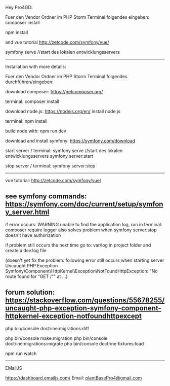 
Hey Pro4GD:

Fuer den Vendor Ordner im PHP Storm Terminal folgendes eingeben:
composer install

npm install 


and vue tutorial
http://zetcode.com/symfony/vue/



symfony serve //start des lokalen entwicklungsservers



---

Installation with more details:

Fuer den Vendor Ordner im PHP Storm Terminal folgendes durchführen/eingeben:

download composer: 
https://getcomposer.org/

terminal:
composer install

download node.js: 
https://nodejs.org/en/
install node.js

terminal: 
npm install 

build node with:
npm run dev

download and install symfony: 
https://symfony.com/download

start server / terminal: 
symfony serve //start des lokalen entwicklungsservers
symfony server:start

stop server / terminal:
symfony server:stop

---
vue tutorial: 
http://zetcode.com/symfony/vue/

see symfony commands: 
https://symfony.com/doc/current/setup/symfony_server.html
---


if error occurs: WARNING unable to find the application log, run in terminal: 
composer require logger
also solves problem when symfony server:stop doesn't have authorization

if problem still occurs the next time
go to: var/log in project folder and create a dev.log file

(doesn't yet fix the problem: following error still occurs when starting server
Uncaught PHP Exception Symfony\Component\HttpKernel\Exception\NotFoundHttpException: "No route found for "GET /"" at ...)

forum solution: 
https://stackoverflow.com/questions/55678255/uncaught-php-exception-symfony-component-httpkernel-exception-notfoundhttpexcept
---

php bin/console doctrine:migrations:diff
 
php bin/console make:migration
php bin/console doctrine:migrations:migrate
php bin/console doctrine:fixtures:load

npm run watch

---

EMailJS

https://dashboard.emailjs.com/
Email: plantBasePro4@gmail.com